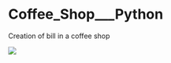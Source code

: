 # Coffee_Shop___Python
Creation of bill in a coffee shop

<img src="https://user-images.githubusercontent.com/88779731/146354407-00d2b372-a39a-48e2-869d-c1aa7b01727e.jpg" />
